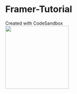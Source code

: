 # Framer-Tutorial
Created with CodeSandbox </br>
<img height="200" src="https://user-images.githubusercontent.com/60069466/89739713-089e0000-da51-11ea-9be3-b731bfbce671.png" />

